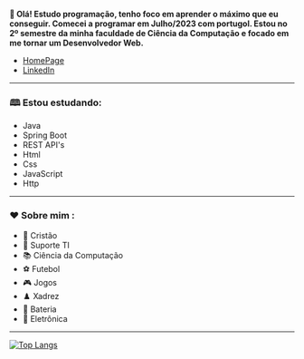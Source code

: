 **👋 Olá! Estudo programação, tenho foco em aprender o máximo que eu conseguir. Comecei a programar em Julho/2023 com portugol. Estou no 2º semestre da minha faculdade de Ciência da Computação e 
focado em me tornar um Desenvolvedor Web.**

- [HomePage](https://alefismael.github.io/homepage)
- [LinkedIn](https://linkedin.com/in/álef-ismael-80635a246)

---

### 🕮 Estou estudando:

- Java
- Spring Boot
- REST API's
- Html
- Css
- JavaScript
- Http

---

### ❤️ Sobre mim :

- 🙏 Cristão
- 💼 Suporte TI
- 📚 Ciência da Computação
- ⚽ Futebol
- 🎮 Jogos
- ♟️ Xadrez
- 🥁 Bateria
- 🎵 Eletrônica

---
  
[![Top Langs](https://github-readme-stats.vercel.app/api/top-langs/?username=alefismael\&layout=compact)](https://github.com/anuraghazra/github-readme-stats)
